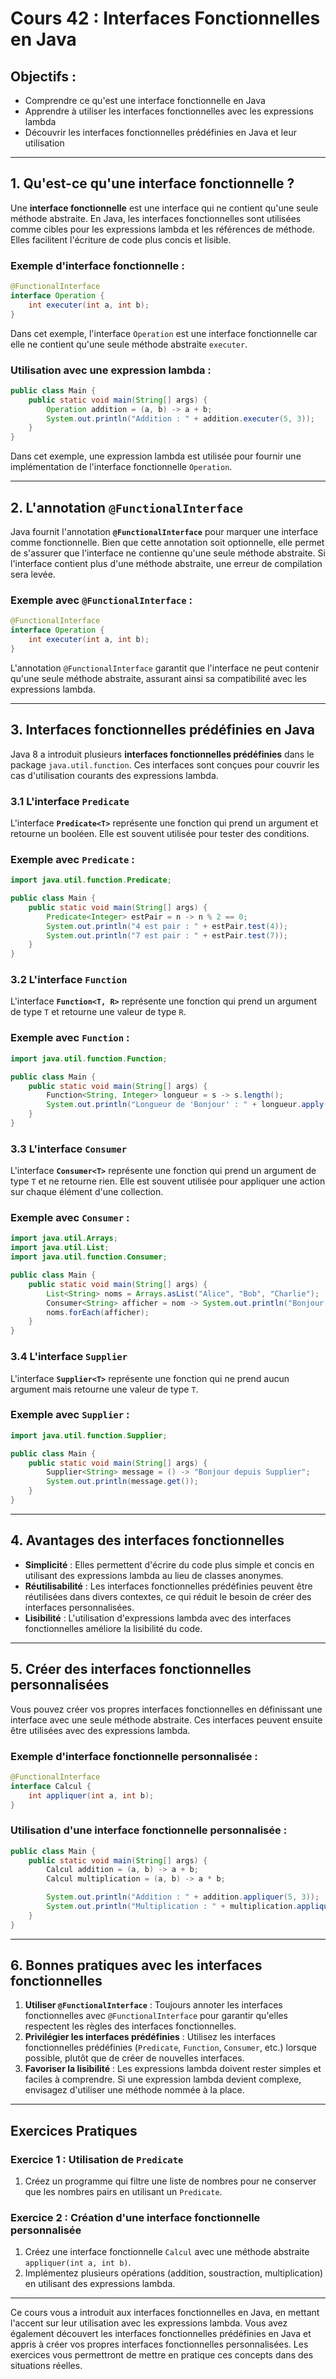 
# Cours 42 : Interfaces Fonctionnelles en Java

## Objectifs :
- Comprendre ce qu'est une interface fonctionnelle en Java
- Apprendre à utiliser les interfaces fonctionnelles avec les expressions lambda
- Découvrir les interfaces fonctionnelles prédéfinies en Java et leur utilisation

---

## 1. Qu'est-ce qu'une interface fonctionnelle ?
Une **interface fonctionnelle** est une interface qui ne contient qu'une seule méthode abstraite. En Java, les interfaces fonctionnelles sont utilisées comme cibles pour les expressions lambda et les références de méthode. Elles facilitent l'écriture de code plus concis et lisible.

### Exemple d'interface fonctionnelle :
```java
@FunctionalInterface
interface Operation {
    int executer(int a, int b);
}
```

Dans cet exemple, l'interface `Operation` est une interface fonctionnelle car elle ne contient qu'une seule méthode abstraite `executer`.

### Utilisation avec une expression lambda :
```java
public class Main {
    public static void main(String[] args) {
        Operation addition = (a, b) -> a + b;
        System.out.println("Addition : " + addition.executer(5, 3));
    }
}
```

Dans cet exemple, une expression lambda est utilisée pour fournir une implémentation de l'interface fonctionnelle `Operation`.

---

## 2. L'annotation `@FunctionalInterface`
Java fournit l'annotation **`@FunctionalInterface`** pour marquer une interface comme fonctionnelle. Bien que cette annotation soit optionnelle, elle permet de s'assurer que l'interface ne contienne qu'une seule méthode abstraite. Si l'interface contient plus d'une méthode abstraite, une erreur de compilation sera levée.

### Exemple avec `@FunctionalInterface` :
```java
@FunctionalInterface
interface Operation {
    int executer(int a, int b);
}
```

L'annotation `@FunctionalInterface` garantit que l'interface ne peut contenir qu'une seule méthode abstraite, assurant ainsi sa compatibilité avec les expressions lambda.

---

## 3. Interfaces fonctionnelles prédéfinies en Java
Java 8 a introduit plusieurs **interfaces fonctionnelles prédéfinies** dans le package `java.util.function`. Ces interfaces sont conçues pour couvrir les cas d'utilisation courants des expressions lambda.

### 3.1 L'interface `Predicate`
L'interface **`Predicate<T>`** représente une fonction qui prend un argument et retourne un booléen. Elle est souvent utilisée pour tester des conditions.

### Exemple avec `Predicate` :
```java
import java.util.function.Predicate;

public class Main {
    public static void main(String[] args) {
        Predicate<Integer> estPair = n -> n % 2 == 0;
        System.out.println("4 est pair : " + estPair.test(4));
        System.out.println("7 est pair : " + estPair.test(7));
    }
}
```

### 3.2 L'interface `Function`
L'interface **`Function<T, R>`** représente une fonction qui prend un argument de type `T` et retourne une valeur de type `R`.

### Exemple avec `Function` :
```java
import java.util.function.Function;

public class Main {
    public static void main(String[] args) {
        Function<String, Integer> longueur = s -> s.length();
        System.out.println("Longueur de 'Bonjour' : " + longueur.apply("Bonjour"));
    }
}
```

### 3.3 L'interface `Consumer`
L'interface **`Consumer<T>`** représente une fonction qui prend un argument de type `T` et ne retourne rien. Elle est souvent utilisée pour appliquer une action sur chaque élément d'une collection.

### Exemple avec `Consumer` :
```java
import java.util.Arrays;
import java.util.List;
import java.util.function.Consumer;

public class Main {
    public static void main(String[] args) {
        List<String> noms = Arrays.asList("Alice", "Bob", "Charlie");
        Consumer<String> afficher = nom -> System.out.println("Bonjour " + nom);
        noms.forEach(afficher);
    }
}
```

### 3.4 L'interface `Supplier`
L'interface **`Supplier<T>`** représente une fonction qui ne prend aucun argument mais retourne une valeur de type `T`.

### Exemple avec `Supplier` :
```java
import java.util.function.Supplier;

public class Main {
    public static void main(String[] args) {
        Supplier<String> message = () -> "Bonjour depuis Supplier";
        System.out.println(message.get());
    }
}
```

---

## 4. Avantages des interfaces fonctionnelles
- **Simplicité** : Elles permettent d'écrire du code plus simple et concis en utilisant des expressions lambda au lieu de classes anonymes.
- **Réutilisabilité** : Les interfaces fonctionnelles prédéfinies peuvent être réutilisées dans divers contextes, ce qui réduit le besoin de créer des interfaces personnalisées.
- **Lisibilité** : L'utilisation d'expressions lambda avec des interfaces fonctionnelles améliore la lisibilité du code.

---

## 5. Créer des interfaces fonctionnelles personnalisées
Vous pouvez créer vos propres interfaces fonctionnelles en définissant une interface avec une seule méthode abstraite. Ces interfaces peuvent ensuite être utilisées avec des expressions lambda.

### Exemple d'interface fonctionnelle personnalisée :
```java
@FunctionalInterface
interface Calcul {
    int appliquer(int a, int b);
}
```

### Utilisation d'une interface fonctionnelle personnalisée :
```java
public class Main {
    public static void main(String[] args) {
        Calcul addition = (a, b) -> a + b;
        Calcul multiplication = (a, b) -> a * b;

        System.out.println("Addition : " + addition.appliquer(5, 3));
        System.out.println("Multiplication : " + multiplication.appliquer(5, 3));
    }
}
```

---

## 6. Bonnes pratiques avec les interfaces fonctionnelles
1. **Utiliser `@FunctionalInterface`** : Toujours annoter les interfaces fonctionnelles avec `@FunctionalInterface` pour garantir qu'elles respectent les règles des interfaces fonctionnelles.
2. **Privilégier les interfaces prédéfinies** : Utilisez les interfaces fonctionnelles prédéfinies (`Predicate`, `Function`, `Consumer`, etc.) lorsque possible, plutôt que de créer de nouvelles interfaces.
3. **Favoriser la lisibilité** : Les expressions lambda doivent rester simples et faciles à comprendre. Si une expression lambda devient complexe, envisagez d'utiliser une méthode nommée à la place.

---

## Exercices Pratiques

### Exercice 1 : Utilisation de `Predicate`
1. Créez un programme qui filtre une liste de nombres pour ne conserver que les nombres pairs en utilisant un `Predicate`.

### Exercice 2 : Création d'une interface fonctionnelle personnalisée
1. Créez une interface fonctionnelle `Calcul` avec une méthode abstraite `appliquer(int a, int b)`.
2. Implémentez plusieurs opérations (addition, soustraction, multiplication) en utilisant des expressions lambda.

---

Ce cours vous a introduit aux interfaces fonctionnelles en Java, en mettant l'accent sur leur utilisation avec les expressions lambda. Vous avez également découvert les interfaces fonctionnelles prédéfinies en Java et appris à créer vos propres interfaces fonctionnelles personnalisées. Les exercices vous permettront de mettre en pratique ces concepts dans des situations réelles.
